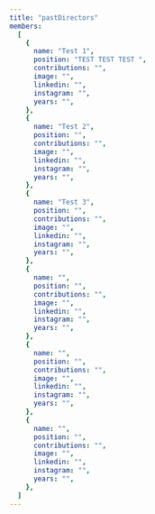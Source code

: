 ```yaml
---
title: "pastDirectors"
members:
  [
    {
      name: "Test 1",
      position: "TEST TEST TEST ",
      contributions: "",
      image: "",
      linkedin: "",
      instagram: "",
      years: "",
    },
    {
      name: "Test 2",
      position: "",
      contributions: "",
      image: "",
      linkedin: "",
      instagram: "",
      years: "",
    },
    {
      name: "Test 3",
      position: "",
      contributions: "",
      image: "",
      linkedin: "",
      instagram: "",
      years: "",
    },
    {
      name: "",
      position: "",
      contributions: "",
      image: "",
      linkedin: "",
      instagram: "",
      years: "",
    },
    {
      name: "",
      position: "",
      contributions: "",
      image: "",
      linkedin: "",
      instagram: "",
      years: "",
    },
    {
      name: "",
      position: "",
      contributions: "",
      image: "",
      linkedin: "",
      instagram: "",
      years: "",
    },
  ]
---
```

